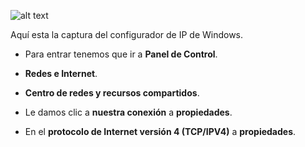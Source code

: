 ![alt text](https://user-images.githubusercontent.com/43348980/47657089-b304a600-db90-11e8-9f2c-80697294276c.PNG)

Aquí esta la captura del configurador de IP de Windows.

- Para entrar tenemos que ir a **Panel de Control**.

- **Redes e Internet**.

- **Centro de redes y recursos compartidos**.

- Le damos clic a **nuestra conexión** a **propiedades**.

- En el **protocolo de Internet versión 4 (TCP/IPV4)** a **propiedades**.
